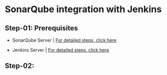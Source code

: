 # SonarQube integration with Jenkins

## Step-01: Prerequisites

- SonarQube Server | [For detailed steps, click here](01-setup-sonarqube-on-amzn-lnx.md)

- Jenkins Server | [For detailed steps, click here]()

## Step-02:
